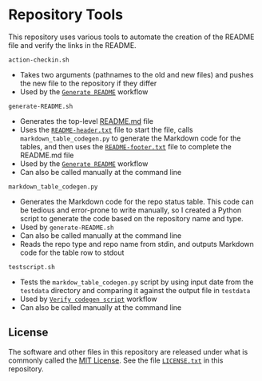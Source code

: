# Repository Tools

This repository uses various tools to automate the creation of the README file and verify the links in the README.

`action-checkin.sh`

- Takes two arguments (pathnames to the old and new files) and pushes the new file to the repository if they differ
- Used by the [`Generate README`][3] workflow

`generate-README.sh`

- Generates the top-level [README.md][5] file
- Uses the [`README-header.txt`][6] file to start the file, calls `markdown_table_codegen.py` to generate the Markdown code for the tables, and then uses the [`README-footer.txt`][7] file to complete the README.md file
- Used by the [`Generate README`][3] workflow
- Can also be called manually at the command line

`markdown_table_codegen.py`

- Generates the Markdown code for the repo status table. This code can be tedious and error-prone to write manually, so I created a Python script to generate the code based on the repository name and type.
- Used by `generate-README.sh`
- Can also be called manually at the command line
- Reads the repo type and repo name from stdin, and outputs Markdown code for the table row to stdout

`testscript.sh`

- Tests the `markdow_table_codegen.py` script by using input date from the `testdata` directory and comparing it against the output file in `testdata`
- Used by [`Verify codegen script`][4] workflow
- Can also be called manually at the command line

## License

The software and other files in this repository are released under what is commonly called the [MIT License][100]. See the file [`LICENSE.txt`][101] in this repository.

[1]: ./tools/markdown_table_codegen.py
[2]: ./tools/testscript.sh
[3]: https://github.com/Andy4495/Repo-Status/actions/workflows/generate-readme.yml
[4]: https://github.com/Andy4495/Repo-Status/actions/workflows/verify-codegen.yml
[5]: ../README.md
[6]: https://github.com/Andy4495/Repo-Status/blob/main/docs/README-header.txt
[7]: https://github.com/Andy4495/Repo-Status/blob/main/docs/README-footer.txt
[100]: https://choosealicense.com/licenses/mit/
[101]: ./LICENSE.txt
[200]: https://github.com/Andy4495/Repo-Status
